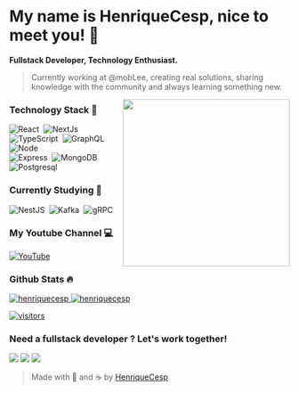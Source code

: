 # My name is HenriqueCesp, nice to meet you! 👾



<strong>Fullstack Developer, Technology Enthusiast.</strong>
> <p>Currently working at @mobLee, creating real solutions, sharing knowledge with the community and always learning something new.</p>

<img width="300" src="https://lh4.googleusercontent.com/-xdGTklY01qA/UiF8b20d2-I/AAAAAAAAdKM/5yw8RNCw3TM/w400-h300-no/cafe-quentinho.gif" align="right">

### Technology Stack 🚀 

![React](https://img.shields.io/badge/-React-61DAFB?style=for-the-badge&logo=react&logoColor=444)&nbsp;
![NextJs](https://img.shields.io/badge/-Next.js-000000?style=for-the-badge&logo=next.js&logoColor=white)&nbsp;
![TypeScript](https://img.shields.io/badge/-TypeScript-3178C6?style=for-the-badge&logo=TypeScript&logoColor=white)&nbsp;
![GraphQL](https://img.shields.io/badge/-GraphQL-E434AA?style=for-the-badge&logo=graphql&logoColor=white)&nbsp;
![Node](https://img.shields.io/badge/-Node-339933?style=for-the-badge&logo=node.js&logoColor=white)&nbsp;
<br>
![Express](https://img.shields.io/badge/-Express-000000?style=for-the-badge&logo=express&logoColor=white)&nbsp;
![MongoDB](https://img.shields.io/badge/-MongoDB-47A248?style=for-the-badge&logo=mongodb&logoColor=white)&nbsp;
![Postgresql](https://img.shields.io/badge/-PostgreSQL-4169E1?style=for-the-badge&logo=postgresql&logoColor=white)&nbsp;

### Currently Studying 📖 
![NestJS](https://img.shields.io/badge/-NestJS-E0234E?style=for-the-badge&logo=nestjs&logoColor=white)&nbsp;
![Kafka](https://img.shields.io/badge/-Kafka-231F20?style=for-the-badge&logo=apachekafka&logoColor=white)&nbsp;
![gRPC](https://img.shields.io/badge/-gRPC-000?style=for-the-badge&logo=grpc&logoColor=white)&nbsp;

### My Youtube Channel 💻 

<a href="https://www.youtube.com/henriquecesp"><img src='https://img.shields.io/badge/-henriquecesp-FF0000?style=for-the-badge&logo=Youtube&logoColor=white'  alt='YouTube'/></a>

### Github Stats 🔥 
 <p>
  <a href="https://github.com/henriquecesp">
    <img src="https://github-readme-stats.vercel.app/api?username=henriquecesp&show_icons=true&theme=dracula&locale=en&include_all_commits=true&count_private=true" alt="henriquecesp" />
  </a>
  <a href="https://github.com/henriquecesp">
     <img src="https://github-readme-streak-stats.herokuapp.com/?user=henriquecesp&theme=dracula" alt="henriquecesp" />
  </a>
</p>

[![visitors](https://visitor-badge.laobi.icu/badge?page_id=henriquecesp.visitor-badge)](https://github.com/henriquecesp)

### Need a fullstack developer ? Let's work together!

<p>
 <a href="https://linkedin.com/in/henriquecesp"><img src="https://img.shields.io/badge/-henriquecesp-0077B5?style=for-the-badge&logo=Linkedin&logoColor=white"/></a>
 <a href="https://instagram.com/cesphenrique"><img src="https://img.shields.io/badge/-@cesphenrique-E4405F?style=for-the-badge&logo=Instagram&logoColor=white"/></a>
  <a href="mailto:henriquecesps4@gmail.com"><img src="https://img.shields.io/badge/-Contact-D14836?style=for-the-badge&logo=Gmail&logoColor=white"/></a>
</p>

> Made with 🖤 and ☕ by <a href="https://github.com/henriquecesp/">HenriqueCesp</a>
